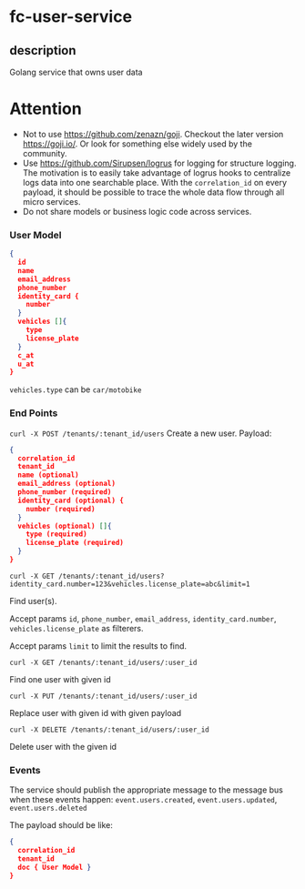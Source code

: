 # fc-user-service

## description
Golang service that owns user data

# Attention

* Not to use <https://github.com/zenazn/goji>. Checkout the later version <https://goji.io/>. Or look for something else widely used by the community.
* Use <https://github.com/Sirupsen/logrus> for logging for structure logging. The motivation is to easily take advantage of logrus hooks to centralize logs data into one searchable place. With the `correlation_id` on every payload, it should be possible to trace the whole data flow through all micro services.
* Do not share models or business logic code across services.

### User Model

```json
{
  id
  name
  email_address
  phone_number
  identity_card {
    number
  }
  vehicles []{
    type
    license_plate
  }
  c_at
  u_at
}
```
`vehicles.type` can be `car/motobike`

### End Points
`curl -X POST /tenants/:tenant_id/users`
Create a new user. Payload:

```json
{
  correlation_id
  tenant_id
  name (optional)
  email_address (optional)
  phone_number (required)
  identity_card (optional) {
    number (required)
  }
  vehicles (optional) []{
    type (required)
    license_plate (required)
  }
}
```

`curl -X GET /tenants/:tenant_id/users?identity_card.number=123&vehicles.license_plate=abc&limit=1`

Find user(s).

Accept params `id`, `phone_number`, `email_address`, `identity_card.number`, `vehicles.license_plate` as filterers.

Accept params `limit` to limit the results to find.

`curl -X GET /tenants/:tenant_id/users/:user_id`

Find one user with given id

`curl -X PUT /tenants/:tenant_id/users/:user_id`

Replace user with given id with given payload

`curl -X DELETE /tenants/:tenant_id/users/:user_id`

Delete user with the given id

### Events
The service should publish the appropriate message to the message bus when these events happen: `event.users.created`, `event.users.updated`, `event.users.deleted`

The payload should be like:

```json
{
  correlation_id
  tenant_id
  doc { User Model }
}
```
